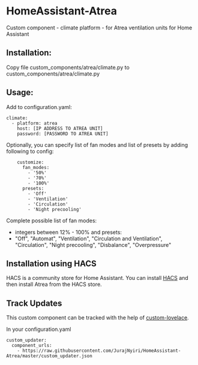 # HomeAssistant-Atrea
Custom component - climate platform - for Atrea ventilation units for Home Assistant

## Installation:
Copy file custom_components/atrea/climate.py to custom_components/atrea/climate.py

## Usage:
Add to configuration.yaml:

```
climate:
  - platform: atrea
    host: [IP ADDRESS TO ATREA UNIT]
    password: [PASSWORD TO ATREA UNIT]
```

Optionally, you can specify list of fan modes and list of presets by adding following to config:
```
    customize:
      fan_modes:
        - '50%'
        - '70%'
        - '100%'
      presets:
        - 'Off'
        - 'Ventilation'
        - 'Circulation'
        - 'Night precooling'
```

Complete possible list of fan modes: 
- integers between 12% - 100%
and presets: 
- "Off", "Automat", "Ventilation", "Circulation and Ventilation", "Circulation", "Night precooling", "Disbalance", "Overpressure"

## Installation using HACS
HACS is a community store for Home Assistant. You can install [HACS](https://github.com/custom-components/hacs) and then install Atrea from the HACS store.

## Track Updates
This custom component can be tracked with the help of [custom-lovelace](https://github.com/ciotlosm/custom-lovelace).

In your configuration.yaml

```
custom_updater:
  component_urls:
    - https://raw.githubusercontent.com/JurajNyiri/HomeAssistant-Atrea/master/custom_updater.json
```